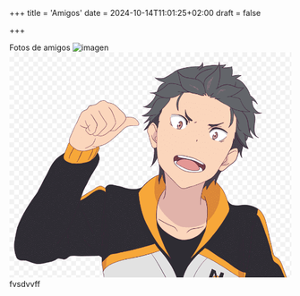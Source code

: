 +++
title = 'Amigos'
date = 2024-10-14T11:01:25+02:00
draft = false

+++

Fotos de amigos
![imagen](mujer.jpg)
![imagen](rezero.png)
fvsdvvff
